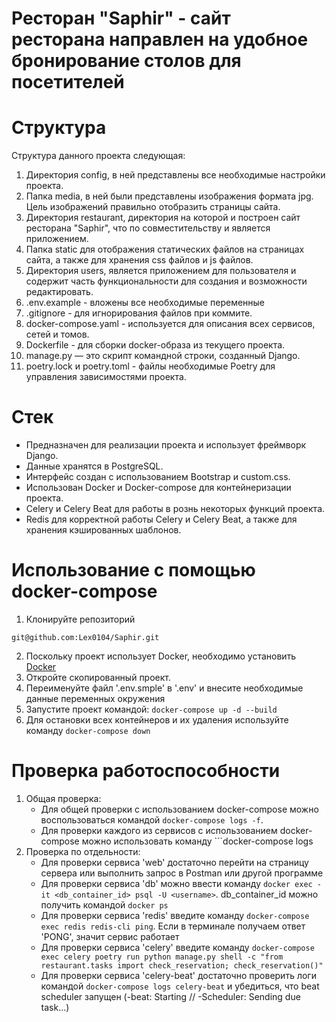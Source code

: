 # Ресторан "Saphir" - сайт ресторана направлен на удобное бронирование столов для посетителей


# Структура

Структура данного проекта следующая:
1. Директория config, в ней представлены все необходимые настройки проекта.
2. Папка media, в ней были представлены изображения формата jpg. Цель изображений правильно отобразить страницы сайта.
3. Директория restaurant, директория на которой и построен сайт ресторана "Saphir", что по совместительству и является приложением.
4. Папка static для отображения статических файлов на страницах сайта, а также для хранения css файлов и js файлов.
5. Директория users, является приложением для пользователя и содержит часть функциональности для создания и возможности редактировать.
6. .env.example - вложены все необходимые переменные
7. .gitignore - для игнорирования файлов при коммите.
8. docker-compose.yaml - используется для описания всех сервисов, сетей и томов.
9. Dockerfile - для сборки docker-образа из текущего проекта.
10. manage.py — это скрипт командной строки, созданный Django.
11. poetry.lock и poetry.toml - файлы необходимые Poetry для управления зависимостями проекта.

# Стек

- Предназначен для реализации проекта и использует фреймворк Django.
- Данные хранятся в PostgreSQL.
- Интерфейс создан с использованием Bootstrap и custom.css.
- Использован Docker и Docker-compose для контейнеризации проекта.
- Celery и Celery Beat для работы  в рознь некоторых функций проекта.
- Redis для корректной работы Celery и Celery Beat, а также для хранения кэшированных шаблонов.

# Использование с помощью docker-compose

1. Клонируйте репозиторий
```
git@github.com:Lex0104/Saphir.git
```

2. Поскольку проект использует Docker, необходимо установить [Docker](https://www.docker.com/products/docker-desktop/)
3. Откройте скопированный проект.
4. Переименуйте файл '.env.smple' в '.env' и внесите необходимые данные переменных окружения
5. Запустите проект командой: ```docker-compose up -d --build```
6. Для остановки всех контейнеров и их удаления используйте команду ```docker-compose down```


# Проверка работоспособности

1. Общая проверка:
   - Для общей проверки с использованием docker-compose можно воспользоваться командой ```docker-compose logs -f```.
   - Для проверки каждого из сервисов с использованием docker-compose можно использовать команду ```docker-compose logs
2. Проверка по отдельности:
    - Для проверки сервиса 'web' достаточно перейти на страницу сервера или выполнить запрос в Postman или другой программе
    - Для проверки сервиса 'db' можно ввести команду ```docker exec -it <db_container_id> psql -U <username>```. db_container_id можно получить командой ```docker ps```
    - Для проверки сервиса 'redis' введите команду ```docker-compose exec redis redis-cli ping```. Если в терминале получаем ответ 'PONG', значит сервис работает
    - Для проверки сервиса 'celery' введите команду ```docker-compose exec celery poetry run python manage.py shell -c "from restaurant.tasks import check_reservation; check_reservation()"```
    - Для проверки сервиса 'celery-beat' достаточно проверить логи командой ```docker-compose logs celery-beat``` и убедиться, что beat scheduler запущен (-beat: Starting // -Scheduler: Sending due task...)

